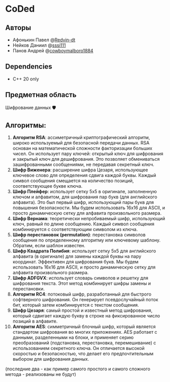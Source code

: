 # CoDed
## Авторы
* Афонькин Павел @[Redvin-dt](https://github.com/Redvin-dt)
* Нейков Даниил @[sssi111](https://github.com/sssi111)
* Панов Андрей @[cowboymalboro1884](https://github.com/cowboymalboro1884)

## Dependencies
* C++ 20 only
## Предметная область
Шифрование данных 🛡️
## Алгоритмы: 
1. **Алгоритм RSA**: ассиметричный криптографический алгоритм, широко используемый для безопасной передачи данных. RSA основан на математической сложности факторизации больших чисел. Он использует пару ключей: открытый ключ для шифрования и закрытый ключ для дешифрования. Это позволяет обмениваться зашифрованными сообщениями, не передавая секретный ключ.
2. **Шифр Виженера**: расширение шифра Цезаря, использующее ключевое слово для определения сдвига каждой буквы. Каждый символ сообщения смещается на количество позиций, соответствующее букве ключа. 
3. **Шифр Плейфер**: использует сетку 5x5 в оригинале, заполненную ключом и алфавитом, для шифрования пар букв (для английского алфавита). Это был первый шифр, использующий пары букв для повышения безопасности. Мы будем использовать 16x16 для ASCII, и просто динамическую сетку для алфавита произвольного размера.
4. **Шифр Вернама**: теоретически непробиваемый шифр, использующий ключ, равный по длине сообщению. Каждый символ сообщения комбинируется с соответствующим символом из ключа.
5. **Шифр перестановок (permutation)**: перестановка символов сообщения по определенному алгоритму или ключевому шаблону. Обратим, если шаблон известен.
6. **Шифр Квадрата Полибия**: использует сетку 5x5 для английского алфавита (в оригинале) для замены каждой буквы на пару координат. Эффективен для шифрования букв. Мы будем использовать 16x16 для ASCII, и просто динамическую сетку для алфавита произвольного размера.
7. **Шифр ADFGVX**: использует словарь символов и решетку для шифрования текста. Этот метод комбинирует шифры замены и перестановки.
8. **Алгоритм RC4**: потоковый шифр, разработанный для быстрого софтверного шифрования. Он генерирует псевдослучайный поток бит, который затем комбинируется с текстом сообщения.
9. **Шифр Цезаря**: cамый простой и известный метод шифрования, который сдвигает каждую букву в строке на фиксированное число позиций в алфавите.
10. **Алгоритм AES**: симметричный блочный шифр, который является стандартом шифрования во многих приложениях. AES работает с данными, разделенными на блоки, и применяет серию преобразований (подстановка, перестановка, перемешивание) с использованием секретного ключа. Он отличается высокой скоростью и безопасностью, что делает его предпочтительным выбором для шифрования данных.

(последние два - как пример самого простого и самого сложного метода - реализованы не будут)
